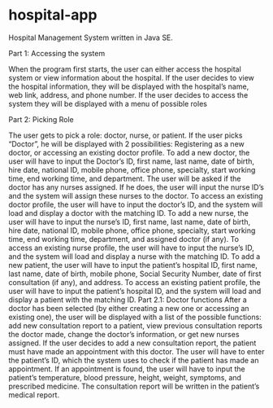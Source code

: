 # hospital-app
Hospital Management System written in Java SE.

Part 1: Accessing the system

When the program first starts, the user can either access the hospital system or view information about the hospital. 
If the user decides to view the hospital information, they will be displayed with the hospital’s name, web link, address, and phone number. 
If the user decides to access the system they will be displayed with a menu of possible roles

Part 2: Picking Role


The user gets to pick a role: doctor, nurse, or patient.
If the user picks “Doctor”, he will be displayed with 2 possibilities: Registering as a new doctor, or accessing an existing doctor profile. 
To add a new doctor, the user will have to input the Doctor’s ID, first name, last name, date of birth, hire date, national ID, mobile phone, office phone, specialty, start working time, end working time, and department. The user will be asked if the doctor has any nurses assigned. If he does, the user will input the nurse ID’s and the system will assign these nurses to the doctor. 
To access an existing doctor profile, the user will have to input the doctor’s ID, and the system will load and display a doctor with the matching ID.
To add a new nurse, the user will have to input the nurse’s ID, first name, last name, date of birth, hire date, national ID, mobile phone, office phone, specialty, start working time, end working time, department, and assigned doctor (if any).
To access an existing nurse profile, the user will have to input the nurse’s ID, and the system will load and display a nurse with the matching ID.
To add a new patient, the user will have to input the patient’s hospital ID, first name, last name, date of birth, mobile phone, Social Security Number, date of first consultation (if any), and address.
To access an existing patient profile, the user will have to input the patient’s hospital ID, and the system will load and display a patient with the matching ID.
Part 2.1: Doctor functions
After a doctor has been selected (by either creating a new one or accessing an existing one), the user will be displayed with a list of the possible functions: add new consultation report to a patient, view previous consultation reports the doctor made, change the doctor’s information, or get new nurses assigned. 
If the user decides to add a new consultation report, the patient must have made an appointment with this doctor. The user will have to enter the patient’s ID, which the system uses to check if the patient has made an appointment. If an appointment is found, the user will have to input the patient’s temperature, blood pressure, height, weight, symptoms, and prescribed medicine. The consultation report will be written in the patient’s medical report. 

